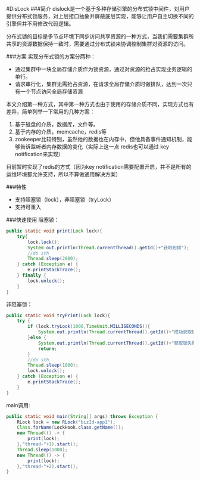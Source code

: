 #DisLock 
###简介
dislock是一个基于多种存储引擎的分布式锁中间件，对用户提供分布式锁服务，对上层接口抽象并屏蔽底层实现，能够让用户自主切换不同的引擎但并不用修改代码逻辑。

分布式锁的目标是多节点环境下同步访问共享资源的一种方式，当我们需要集群所共享的资源数据保持一致时，需要通过分布式锁来协调控制集群对资源的访问。

###方案
实现分布式锁的方案分两种：
* 通过集群中一块全局存储介质作为锁资源，通过对资源的抢占实现业务逻辑的单行。
* 请求串行化，集群无需抢占资源，在请求全局存储介质时做排队，达到一次只有一个节点访问全局存储资源

本文介绍第一种方式，其中第一种方式也由于使用的存储介质不同，实现方式也有差异，简单列举一下常用的几种方案：
1. 基于磁盘的介质，数据库，文件等。
2. 基于内存的介质，memcache，redis等
3. zookeeper比较特别，虽然他的数据也在内存中，但他具备事件通知机制，能够告诉监听者内存数据的变化（实际上这一点 redis也可以通过 key notification来实现）

目前暂时实现了redis的方式（因为key notification需要配置开启，并不是所有的运维环境都允许支持，所以不算做通用解决方案）


###特性
* 支持阻塞锁（lock），非阻塞锁（tryLock）
* 支持可重入

###快速使用
阻塞锁：
```java
public static void print(Lock lock){
	try{
	    lock.lock();
	    System.out.println(Thread.currentThread().getId()+"获取到锁");
	    //do sth
	    Thread.sleep(2000);
	} catch (Exception e) {
	    e.printStackTrace();
	} finally {
	    lock.unlock();
	}
}
```

非阻塞锁：

```java
public static void tryPrint(Lock lock){
	try {
	    if (lock.tryLock(1000,TimeUnit.MILLISECONDS)){
	        System.out.println(Thread.currentThread().getId()+"成功获取锁");
	    }else {
	        System.out.println(Thread.currentThread().getId()+"获取锁失败");
	        return;
	    }
	    //do sth
	    Thread.sleep(1000);
	    lock.unlock();
	} catch (Exception e) {
	    e.printStackTrace();
	}
}
```
main调用:
```java
public static void main(String[] args) throws Exception {
	RLock lock = new RLock("bizId-app1");
	Class.forName(LockHook.class.getName());
	new Thread(() -> {
	    print(lock);
	},"thread-"+1).start();
	Thread.sleep(1000);
	new Thread(() -> {
	    print(lock);
	},"thread-"+2).start();
}
```

